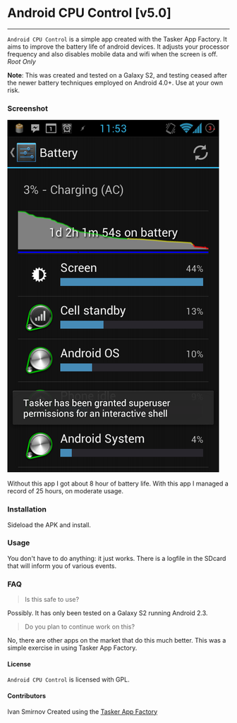 # Android CPU Control [v5.0]
***


`Android CPU Control` is a simple app created with the Tasker App Factory. It aims to improve the battery life of android devices. It adjusts your processor frequency and also disables mobile data and wifi when the screen is off. 
*Root Only*

**Note**: This was created and tested on a Galaxy S2, and testing ceased after the newer battery techniques employed on Android 4.0+. Use at your own risk.

### Screenshot

![screenshot](screenshot.png)

Without this app I got about 8 hour of battery life. With this app I managed a record of 25 hours, on moderate usage.


### Installation

Sideload the APK and install. 

### Usage

You don't have to do anything: it just works. There is a logfile in the SDcard that will inform you of various events.

### FAQ

> Is this safe to use?

Possibly. It has only been tested on a Galaxy S2 running Android 2.3.

> Do you plan to continue work on this?

No, there are other apps on the market that do this much better. This was a simple exercise in using Tasker App Factory.


#### License

`Android CPU Control` is licensed with GPL. 

#### Contributors

Ivan Smirnov
Created using the [ Tasker App Factory ](https://play.google.com/store/apps/details?id=net.dinglisch.android.appfactory) 

